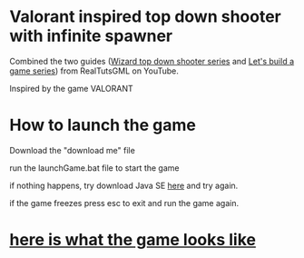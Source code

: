 
# Valorant inspired top down shooter with infinite spawner

Combined the two guides ([Wizard top down shooter series](https://www.youtube.com/watch?v=e9jRfgjV4FQ&t=1s) and [Let's build a game series](https://www.youtube.com/watch?v=1gir2R7G9ws&t=1s)) from RealTutsGML on YouTube.

Inspired by the game VALORANT

# How to launch the game

Download the "download me" file

run the launchGame.bat file to start the game

if nothing happens, try download Java SE [here](https://www.oracle.com/ca-en/java/technologies/javase-downloads.html) and try again.

if the game freezes press esc to exit and run the game again.

# [here is what the game looks like](https://www.youtube.com/watch?v=KjFFvAI7HWk)
